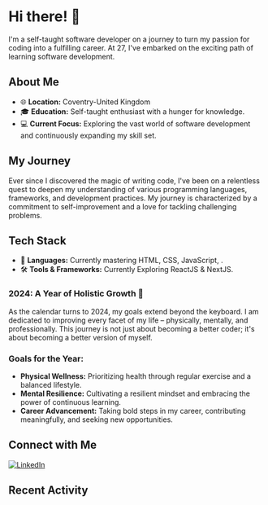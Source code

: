 # Hi there! 👋

I'm a self-taught software developer on a journey to turn my passion for coding into a fulfilling career. At 27, I've embarked on the exciting path of learning software development.

## About Me

- 🌐 **Location:** Coventry-United Kingdom
- 🎓 **Education:** Self-taught enthusiast with a hunger for knowledge.
- 💻 **Current Focus:** Exploring the vast world of software development and continuously expanding my skill set.

## My Journey

Ever since I discovered the magic of writing code, I've been on a relentless quest to deepen my understanding of various programming languages, frameworks, and development practices. My journey is characterized by a commitment to self-improvement and a love for tackling challenging problems.

## Tech Stack

- 🚀 **Languages:** Currently mastering HTML, CSS, JavaScript, .
- 🛠️ **Tools & Frameworks:** Currently Exploring ReactJS & NextJS.

### 2024: A Year of Holistic Growth 🌱

As the calendar turns to 2024, my goals extend beyond the keyboard. I am dedicated to improving every facet of my life – physically, mentally, and professionally. This journey is not just about becoming a better coder; it's about becoming a better version of myself.

### Goals for the Year:

- **Physical Wellness:** Prioritizing health through regular exercise and a balanced lifestyle.
- **Mental Resilience:** Cultivating a resilient mindset and embracing the power of continuous learning.
- **Career Advancement:** Taking bold steps in my career, contributing meaningfully, and seeking new opportunities.

## Connect with Me

[![LinkedIn](https://img.shields.io/badge/LinkedIn-Connect-blue)](https://www.linkedin.com/in/kieran-paget-484192188/)

## Recent Activity
